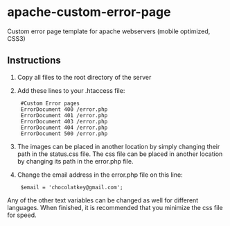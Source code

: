 # apache-custom-error-pageCustom error page template for apache webservers (mobile optimized, CSS3)## Instructions1. Copy all files to the root directory of the server2. Add these lines to your .htaccess file:		#Custom Error pages		ErrorDocument 400 /error.php		ErrorDocument 401 /error.php		ErrorDocument 403 /error.php		ErrorDocument 404 /error.php		ErrorDocument 500 /error.php3. The images can be placed in another location by simply changing their path in the status.css file. The css file can be placed in another location by changing its path in the error.php file.4. Change the email address in the error.php file on this line:		$email = 'chocolatkey@gmail.com';Any of the other text variables can be changed as well for different languages. When finished, it is recommended that you minimize the css file for speed.